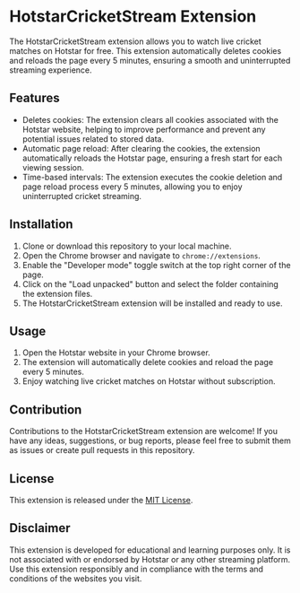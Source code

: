 # HotstarCricketStream Extension

The HotstarCricketStream extension allows you to watch live cricket matches on Hotstar for free. This extension automatically deletes cookies and reloads the page every 5 minutes, ensuring a smooth and uninterrupted streaming experience.

## Features

- Deletes cookies: The extension clears all cookies associated with the Hotstar website, helping to improve performance and prevent any potential issues related to stored data.
- Automatic page reload: After clearing the cookies, the extension automatically reloads the Hotstar page, ensuring a fresh start for each viewing session.
- Time-based intervals: The extension executes the cookie deletion and page reload process every 5 minutes, allowing you to enjoy uninterrupted cricket streaming.

## Installation

1. Clone or download this repository to your local machine.
2. Open the Chrome browser and navigate to `chrome://extensions`.
3. Enable the "Developer mode" toggle switch at the top right corner of the page.
4. Click on the "Load unpacked" button and select the folder containing the extension files.
5. The HotstarCricketStream extension will be installed and ready to use.

## Usage

1. Open the Hotstar website in your Chrome browser.
2. The extension will automatically delete cookies and reload the page every 5 minutes.
3. Enjoy watching live cricket matches on Hotstar without subscription.

## Contribution

Contributions to the HotstarCricketStream extension are welcome! If you have any ideas, suggestions, or bug reports, please feel free to submit them as issues or create pull requests in this repository.

## License

This extension is released under the [MIT License](LICENSE).

## Disclaimer

This extension is developed for educational and learning purposes only. It is not associated with or endorsed by Hotstar or any other streaming platform. Use this extension responsibly and in compliance with the terms and conditions of the websites you visit.
